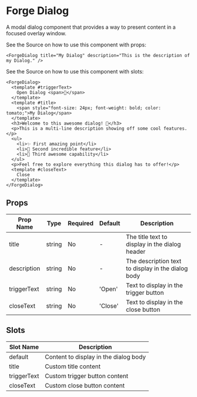 # Forge Dialog

A modal dialog component that provides a way to present content in a focused overlay window.

See the Source on how to use this component with props:

```vue
<ForgeDialog title="My Dialog" description="This is the description of my Dialog." />
```

See the Source on how to use this component with slots:

```vue
<ForgeDialog>
  <template #triggerText>
    Open Dialog <span>🚀</span>
  </template>
  <template #title>
    <span style="font-size: 24px; font-weight: bold; color: tomato;">My Dialog</span>
  </template>
  <h3>Welcome to this awesome dialog! 🎉</h3>
  <p>This is a multi-line description showing off some cool features.</p>
  <ul>
    <li>✨ First amazing point</li>
    <li>🚀 Second incredible feature</li>
    <li>🎨 Third awesome capability</li>
  </ul>
  <p>Feel free to explore everything this dialog has to offer!</p>
  <template #closeText>
    Close
  </template>
</ForgeDialog>
```

## Props

| Prop Name   | Type   | Required | Default | Description                                    |
|-------------|--------|----------|---------|------------------------------------------------|
| title       | string | No       | -       | The title text to display in the dialog header |
| description | string | No       | -       | The description text to display in the dialog body |
| triggerText | string | No       | 'Open'  | Text to display in the trigger button         |
| closeText   | string | No       | 'Close' | Text to display in the close button           |

## Slots

| Slot Name   | Description                              |
|-------------|------------------------------------------|
| default     | Content to display in the dialog body    |
| title       | Custom title content                     |
| triggerText | Custom trigger button content            |
| closeText   | Custom close button content              |
